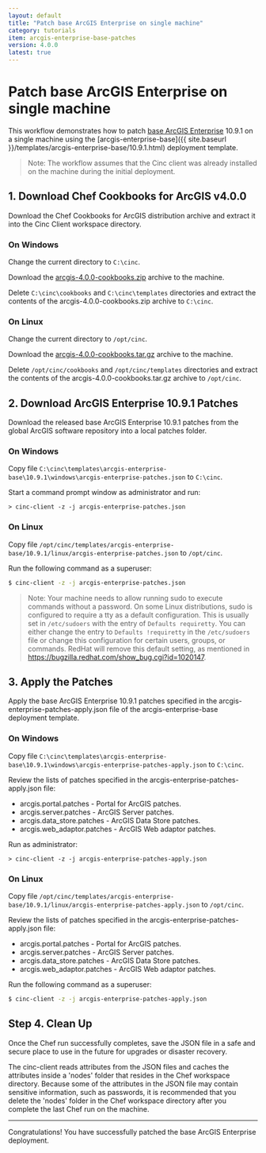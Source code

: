 ```yaml
---
layout: default
title: "Patch base ArcGIS Enterprise on single machine"
category: tutorials
item: arcgis-enterprise-base-patches
version: 4.0.0
latest: true 
---
```


# Patch base ArcGIS Enterprise on single machine

This workflow demonstrates how to patch [base ArcGIS Enterprise](https://enterprise.arcgis.com/en/get-started/latest/windows/base-arcgis-enterprise-deployment.htm) 10.9.1 on a single machine using the [arcgis-enterprise-base]({{ site.baseurl }}/templates/arcgis-enterprise-base/10.9.1.html) deployment template.

> Note: The workflow assumes that the Cinc client was already installed on the machine during the initial deployment.

## 1. Download Chef Cookbooks for ArcGIS v4.0.0

Download the Chef Cookbooks for ArcGIS distribution archive and extract it into the Cinc Client workspace directory.

### On Windows

Change the current directory to `C:\cinc`.

Download the [arcgis-4.0.0-cookbooks.zip](https://github.com/Esri/arcgis-cookbook/releases/tag/v4.0.0) archive to the machine.

Delete `C:\cinc\cookbooks` and `C:\cinc\templates` directories and extract the contents of the arcgis-4.0.0-cookbooks.zip archive to `C:\cinc`.

### On Linux

Change the current directory to `/opt/cinc`.

Download the [arcgis-4.0.0-cookbooks.tar.gz](https://github.com/Esri/arcgis-cookbook/releases/tag/v4.0.0) archive to the machine.

Delete `/opt/cinc/cookbooks` and `/opt/cinc/templates` directories and extract the contents of the arcgis-4.0.0-cookbooks.tar.gz archive to `/opt/cinc`.

## 2. Download ArcGIS Enterprise 10.9.1 Patches

Download the released base ArcGIS Enterprise 10.9.1 patches from the global ArcGIS software repository into a local patches folder.

### On Windows

Copy file `C:\cinc\templates\arcgis-enterprise-base\10.9.1\windows\arcgis-enterprise-patches.json` to `C:\cinc`.

Start a command prompt window as administrator and run:

```shell
> cinc-client -z -j arcgis-enterprise-patches.json
```

### On Linux

Copy file `/opt/cinc/templates/arcgis-enterprise-base/10.9.1/linux/arcgis-enterprise-patches.json` to `/opt/cinc`.

Run the following command as a superuser:

```bash
$ cinc-client -z -j arcgis-enterprise-patches.json
```

> Note: Your machine needs to allow running sudo to execute commands without a password. On some Linux distributions, sudo is configured to require a tty as a default configuration. This is usually set in `/etc/sudoers` with the entry of `Defaults requiretty`. You can either change the entry to `Defaults !requiretty` in the `/etc/sudoers` file or change this configuration for certain users, groups, or commands. RedHat will remove this default setting, as mentioned in <https://bugzilla.redhat.com/show_bug.cgi?id=1020147>.

## 3. Apply the Patches

Apply the base ArcGIS Enterprise 10.9.1 patches specified in the arcgis-enterprise-patches-apply.json file of the arcgis-enterprise-base deployment template.

### On Windows

Copy file `C:\cinc\templates\arcgis-enterprise-base\10.9.1\windows\arcgis-enterprise-patches-apply.json` to `C:\cinc`.

Review the lists of patches specified in the arcgis-enterprise-patches-apply.json file:

* arcgis.portal.patches - Portal for ArcGIS patches.
* arcgis.server.patches - ArcGIS Server patches.
* arcgis.data_store.patches - ArcGIS Data Store patches.
* arcgis.web_adaptor.patches - ArcGIS Web adaptor patches.

Run as administrator:

```shell
> cinc-client -z -j arcgis-enterprise-patches-apply.json
```

### On Linux

Copy file `/opt/cinc/templates/arcgis-enterprise-base/10.9.1/linux/arcgis-enterprise-patches-apply.json` to `/opt/cinc`.

Review the lists of patches specified in the arcgis-enterprise-patches-apply.json file:

* arcgis.portal.patches - Portal for ArcGIS patches.
* arcgis.server.patches - ArcGIS Server patches.
* arcgis.data_store.patches - ArcGIS Data Store patches.
* arcgis.web_adaptor.patches - ArcGIS Web adaptor patches.

Run the following command as a superuser:

```bash
$ cinc-client -z -j arcgis-enterprise-patches-apply.json
```

## Step 4. Clean Up

Once the Chef run successfully completes, save the JSON file in a safe and secure place to use in the future for upgrades or disaster recovery.

The cinc-client reads attributes from the JSON files and caches the attributes inside a 'nodes' folder that resides in the Chef workspace directory. Because some of the attributes in the JSON file may contain sensitive information, such as passwords, it is recommended that you delete the 'nodes' folder in the Chef workspace directory after you complete the last Chef run on the machine.

---

Congratulations! You have successfully patched the base ArcGIS Enterprise deployment.
